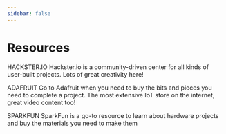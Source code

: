 ```yaml
---
sidebar: false
---
```


# Resources

HACKSTER.IO
Hackster.io is a community-driven center for all kinds of user-built projects. Lots of great creativity here!

ADAFRUIT
Go to Adafruit when you need to buy the bits and pieces you need to complete a project. The most extensive IoT store on the internet, great video content too!

SPARKFUN
SparkFun is a go-to resource to learn about hardware projects and buy the materials you need to make them